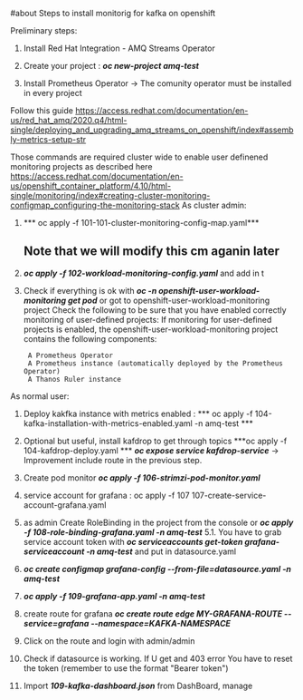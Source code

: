 #about Steps to install monitorig for kafka on openshift

Preliminary steps: 

1. Install Red Hat Integration - AMQ Streams Operator

2. Create your project : ***oc new-project amq-test***

3. Install Prometheus Operator -> The comunity operator must be installed in every project


Follow this guide https://access.redhat.com/documentation/en-us/red_hat_amq/2020.q4/html-single/deploying_and_upgrading_amq_streams_on_openshift/index#assembly-metrics-setup-str


Those commands are required cluster wide to enable user definened monitoring projects as described here https://access.redhat.com/documentation/en-us/openshift_container_platform/4.10/html-single/monitoring/index#creating-cluster-monitoring-configmap_configuring-the-monitoring-stack 
As cluster admin:

1. *** oc apply -f 101-101-cluster-monitoring-config-map.yaml***

    ## Note that we will modify this cm aganin later
2. ***oc apply -f 102-workload-monitoring-config.yaml*** and add in t

3. Check if everything is ok with ***oc -n openshift-user-workload-monitoring get pod*** or got to openshift-user-workload-monitoring project
    Check the following to be sure that you have enabled correctly monitoring of user-defined projects:
    If monitoring for user-defined projects is enabled, the openshift-user-workload-monitoring project contains the following components:

        A Prometheus Operator
        A Prometheus instance (automatically deployed by the Prometheus Operator)
        A Thanos Ruler instance


As normal user:


1. Deploy kakfka instance with metrics enabled :
    *** oc apply -f 104-kafka-installation-with-metrics-enabled.yaml -n amq-test ***

2. Optional but useful, install kafdrop to get through topics
    ***oc apply -f 104-kafdrop-deploy.yaml ***
    ***oc expose service kafdrop-service*** -> Improvement include route in the previous step.
3. Create  pod monitor ***oc apply -f 106-strimzi-pod-monitor.yaml***
4. service account for grafana : oc apply -f 107 107-create-service-account-grafana.yaml
5. as admin Create RoleBinding in the project from the console or ***oc apply -f 108-role-binding-grafana.yaml -n amq-test***
5.1. You have to grab service account token with ***oc serviceaccounts get-token grafana-serviceaccount -n amq-test*** and put in datasource.yaml
6. ***oc create configmap grafana-config --from-file=datasource.yaml -n amq-test***
7. ***oc apply -f 109-grafana-app.yaml -n amq-test***
8. create route for grafana ***oc create route edge MY-GRAFANA-ROUTE --service=grafana --namespace=KAFKA-NAMESPACE***
9. Click on the route and login with admin/admin
10. Check if datasource is working. If U get and 403 error You have to reset the token (remember to use the format "Bearer token")
11. Import ***109-kafka-dashboard.json*** from DashBoard, manage


